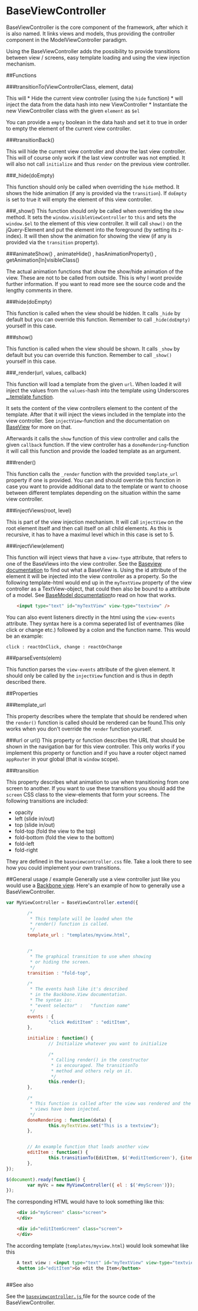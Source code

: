 BaseViewController
==================

BaseViewController is the core component of the framework, after which it is also named. It links views and models,
thus providing the controller component in the ModelViewController paradigm.

Using the BaseViewController adds the possibility to provide transitions between view / screens, easy template loading and
using the view injection mechanism.

##Functions

###transitionTo(ViewControllerClass, element, data)

This will
	* Hide the current view controller (using the `hide` function)
	* will inject the data from the data hash into new ViewController
	* Instantiate the new ViewController class with the given `element` as `$el`

You can provide a `empty` boolean in the data hash and set it to true in order to empty the
element of the current view controller.

###transitionBack()

This will hide the current view controller and show the last view controller. This will of course only work
if the last view controller was not emptied. It will also not call `initialize` and thus `render` on the previous
view controller.


###_hide(doEmpty)

This function should only be called when overriding the `hide` method. It shows the hide animation (if any is provided via
the `transition`). If `doEmpty` is set to true it will empty the element of this view controller.

###_show()
This function should only be called when overriding the `show` method. It sets the `window.visibleViewController` to `this` and
sets the `window.$el` to the element of this view controller. It will call `show()` on the jQuery-Element and put the element
into the foreground (by setting its z-index). It will then show the animation for showing the view (if any is provided via the
`transition` property).

###animateShow() ,  animateHide() , hasAnimationProperty() , getAnimation[In]visibleClass()

The actual animation functions that show the show/hide animation of the view. These are not to be called from outside. This is
why I wont provide further information. If you want to read more see the source code and the lengthy comments in there.

###hide(doEmpty)

This function is called when the view should be hidden. It calls `_hide` by default but you can override this function. Remember to call `_hide(doEmpty)` yourself in this case.

###show()

This function is called when the view should be shown. It calls `_show` by default but you can override this function. Remember to call `_show()` yourself in this case.


###_render(url, values, callback)

This function will load a template from the given `url`. When loaded it will inject the values from the `values`-hash into the template using Underscores [_.template function](http://underscorejs.org/#template).

It sets the content of the view controllers element to the content of the template. After that it will inject the views included in
the template into the view controller. See `injectView`-function and the documentation on [BaseView](baseview.md) for more on that.

Afterwards it calls the `show` function of this view controller and calls the given `callback` function. If the view controller
has a `doneRendering`-function it will call this function and provide the loaded template as an argument.


###render()

This function calls the `_render` function with the provided `template_url` property if one is provided. You can and should override this function in case you want to provide additional data to the template or want to choose between different templates depending on the situation within the same view controller.


###injectViews(root, level)

This is part of the view injection mechanism. It will call `injectView` on the root element itself and then call itself on all
child elements. As this is recursive, it has to have a maximul level which in this case is set to 5.

###injectView(element)

This function will inject views that have a `view-type` attribute, that refers to one of the BaseViews into the view controller.
See the [Baseview documentation](baseview.md) to find out what a BaseView is. Using the id attribute of the element it will be
injected into the view controller as a property. So the following template-html would end up in the `myTextView` property of the view controller as a TextView-object, that could then also be bound to a attribute of a model. See [BaseModel documentation](basemodel.md)to read on how that works.

```html
	<input type="text" id="myTextView" view-type="textview" />
```

You can also event listeners directly in the html using the `view-events` attribute. They syntax here is a comma seperated list of eventnames (like click or change etc.) followed by a colon and the function name. This would be an example:

`click : reactOnClick, change : reactOnChange`

###parseEvents(elem)

This function parses the `view-events` attribute of the given element. It should only be called by the `injectView` function and is thus in depth described there.

##Properties

###template_url

This property describes where the template that should be rendered when the `render()` function is called should be rendered can be found.This only works when you don't override the `render` function yourself.

###url or url()
This property or function describes the URL that should be shown in the navigation bar for this view controller. This only works if you implement this property or function and if you have
a router object named `appRouter` in your global (that is `window` scope).

###transition

This property describes what animation to use when transitioning from one screen to another. If you want to use these transitions you should add the `screen` CSS class to the view-elements that form your screens. The following transitions are included:

* opacity 
* left (slide in/out)
* top (slide in/out)
* fold-top (fold the view to the top)
* fold-bottom (fold the view to the bottom)
* fold-left
* fold-right

They are defined in the `baseviewcontroller.css` file. Take a look there to see how you could implement your own transitions.

##General usage / example
Generally use a view controller just like you would use a [Backbone view](http://backbonejs.org/#View). Here's an example
of how to generally use a BaseViewController.

```javascript
var MyViewController = BaseViewController.extend({

		/*
		 * This template will be loaded when the
		 * render() function is called.
		 */
		template_url : "templates/myview.html",


		/*
		 * The graphical transition to use when showing
		 * or hiding the screen.
		 */
		transition : "fold-top",

		/*
		 * The events hash like it's described
		 * in the Backbone.View documentation.
		 * The syntax is:
		 * "event selector" :   "function name"
		 */
		events : {
				"click #editItem" : "editItem",
		},

		initialize : function() {
				// Initialize whatever you want to initialize

				/*
				 * Calling render() in the constructor
				 * is encouraged. The transitionTo
				 * method and others rely on it.
				 */
				this.render();
		},

		/*
		 * This function is called after the view was rendered and the
		 * views have been injected.
		 */
		doneRendering : function(data) {
				this.myTextView.set("This is a textview");
		},


		// An example function that loads another view
		editItem : function() {
				this.transitionTo(EditItem, $('#editItemScreen'), {item : this.item});
		},
});

$(document).ready(function() {
		var myVc = new MyViewController({ el : $('#myScreen')});
});
```

The corresponding HTML would have to look something like this:

```html
	<div id="myScreen" class="screen">
	</div>

	<div id="editItemScreen" class="screen">
	</div>
```

The according template (`templates/myview.html`) would look somewhat like this

```html
	A text view : <input type="text" id="myTextView" view-type="textview" />
	<button id="editItem">Go edit the Item</button>
 
```

##See also

See the [ `baseviewcontroller.js` ](../baseviewcontroller.js) file for the source code of the BaseViewController.

